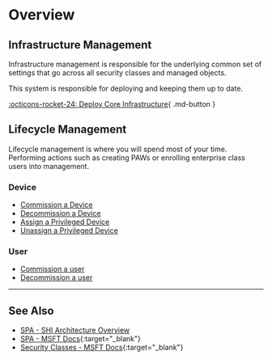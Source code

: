 # Overview

## Infrastructure Management

Infrastructure management is responsible for the underlying common set of settings that go across all security classes and managed objects.

This system is responsible for deploying and keeping them up to date.

[:octicons-rocket-24: Deploy Core Infrastructure](Deploy-Core-Infrastructure/index.md){ .md-button }

## Lifecycle Management

Lifecycle management is where you will spend most of your time. Performing actions such as creating PAWs or enrolling enterprise class users into management.

### Device

- [Commission a Device](Lifecycle-Management/Device/0-Commission.md)
- [Decommission a Device](Lifecycle-Management/Device/1-Decommission.md)
- [Assign a Privileged Device](Lifecycle-Management/Device/2-Assign.md)
- [Unassign a Privileged Device](Lifecycle-Management/Device/3-Unassign.md)

### User

- [Commission a user](Lifecycle-Management/User/Commission.md)
- [Decommission a user](Lifecycle-Management/User/Decommission.md)

---

## See Also

- [SPA - SHI Architecture Overview](../../Reference/Architecture/Securing-Privileged-Access.md)
- [SPA - MSFT Docs](https://aka.ms/spa){:target="_blank"}
- [Security Classes - MSFT Docs](https://learn.microsoft.com/en-us/security/privileged-access-workstations/privileged-access-security-levels){:target="_blank"}
